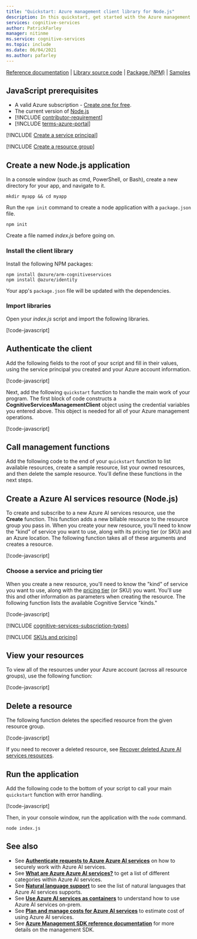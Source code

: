 ```yaml
---
title: "Quickstart: Azure management client library for Node.js"
description: In this quickstart, get started with the Azure management client library for Node.js.
services: cognitive-services
author: PatrickFarley
manager: nitinme
ms.service: cognitive-services
ms.topic: include
ms.date: 06/04/2021
ms.author: pafarley
---
```


[Reference documentation](/javascript/api/@azure/arm-cognitiveservices/) | [Library source code](https://github.com/Azure/azure-sdk-for-js/tree/master/sdk/cognitiveservices/arm-cognitiveservices) | [Package (NPM)](https://www.npmjs.com/package/@azure/arm-cognitiveservices) | [Samples](https://github.com/Azure/azure-sdk-for-js/tree/master/sdk/cognitiveservices/arm-cognitiveservices#sample-code)

## JavaScript prerequisites

* A valid Azure subscription - [Create one for free](https://azure.microsoft.com/free/).
* The current version of [Node.js](https://nodejs.org/)
* [!INCLUDE [contributor-requirement](./contributor-requirement.md)]
* [!INCLUDE [terms-azure-portal](./terms-azure-portal.md)]

[!INCLUDE [Create a service principal](./create-service-principal.md)]

[!INCLUDE [Create a resource group](./create-resource-group.md)]

## Create a new Node.js application

In a console window (such as cmd, PowerShell, or Bash), create a new directory for your app, and navigate to it. 

```console
mkdir myapp && cd myapp
```

Run the `npm init` command to create a node application with a `package.json` file. 

```console
npm init
```

Create a file named _index.js_ before going on.

### Install the client library

Install the following NPM packages:

```console
npm install @azure/arm-cognitiveservices
npm install @azure/identity
```

Your app's `package.json` file will be updated with the dependencies.

### Import libraries

Open your _index.js_ script and import the following libraries.

[!code-javascript[](~/cognitive-services-quickstart-code/javascript/azure_management_service/create_delete_resource.js?name=snippet_imports)]

## Authenticate the client

Add the following fields to the root of your script and fill in their values, using the service principal you created and your Azure account information.

[!code-javascript[](~/cognitive-services-quickstart-code/javascript/azure_management_service/create_delete_resource.js?name=snippet_constants)]

Next, add the following `quickstart` function to handle the main work of your program. The first block of code constructs a **CognitiveServicesManagementClient** object using the credential variables you entered above. This object is needed for all of your Azure management operations.

[!code-javascript[](~/cognitive-services-quickstart-code/javascript/azure_management_service/create_delete_resource.js?name=snippet_main_auth)]

## Call management functions

Add the following code to the end of your `quickstart` function to list available resources, create a sample resource, list your owned resources, and then delete the sample resource. You'll define these functions in the next steps.

## Create a Azure AI services resource (Node.js)

To create and subscribe to a new Azure AI services resource, use the **Create** function. This function adds a new billable resource to the resource group you pass in. When you create your new resource, you'll need to know the "kind" of service you want to use, along with its pricing tier (or SKU) and an Azure location. The following function takes all of these arguments and creates a resource.

[!code-javascript[](~/cognitive-services-quickstart-code/javascript/azure_management_service/create_delete_resource.js?name=snippet_create)]

### Choose a service and pricing tier

When you create a new resource, you'll need to know the "kind" of service you want to use, along with the [pricing tier](https://azure.microsoft.com/pricing/details/cognitive-services/) (or SKU) you want. You'll use this and other information as parameters when creating the resource. The following function lists the available Cognitive Service "kinds."

[!code-javascript[](~/cognitive-services-quickstart-code/javascript/azure_management_service/create_delete_resource.js?name=snippet_list_avail)]

[!INCLUDE [cognitive-services-subscription-types](../../../../includes/cognitive-services-subscription-types.md)]

[!INCLUDE [SKUs and pricing](./sku-pricing.md)]

## View your resources

To view all of the resources under your Azure account (across all resource groups), use the following function:

[!code-javascript[](~/cognitive-services-quickstart-code/javascript/azure_management_service/create_delete_resource.js?name=snippet_list)]

## Delete a resource

The following function deletes the specified resource from the given resource group.

[!code-javascript[](~/cognitive-services-quickstart-code/javascript/azure_management_service/create_delete_resource.js?name=snippet_delete)]

If you need to recover a deleted resource, see [Recover deleted Azure AI services resources](../../manage-resources.md).

## Run the application

Add the following code to the bottom of your script to call your main `quickstart` function with error handling.

[!code-javascript[](~/cognitive-services-quickstart-code/javascript/azure_management_service/create_delete_resource.js?name=snippet_main)]

Then, in your console window, run the application with the `node` command.

```console
node index.js
```

## See also

* See **[Authenticate requests to Azure Azure AI services](../../authentication.md)** on how to securely work with Azure AI services.
* See **[What are Azure Azure AI services?](../../what-are-cognitive-services.md)** to get a list of different categories within Azure AI services.
* See **[Natural language support](../../language-support.md)** to see the list of natural languages that Azure AI services supports.
* See **[Use Azure AI services as containers](../../cognitive-services-container-support.md)** to understand how to use Azure AI services on-prem.
* See **[Plan and manage costs for Azure AI services](../../plan-manage-costs.md)** to estimate cost of using Azure AI services.
* See **[Azure Management SDK reference documentation](/javascript/api/@azure/arm-cognitiveservices/)** for more details on the management SDK.
